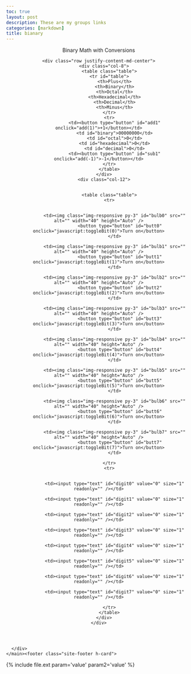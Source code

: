 ```yaml
---
toc: true
layout: post
description: These are my groups links
categories: [markdown]
title: bianary
---
```


<!DOCTYPE html>
<html lang="en"><head>


<div class="container bg-dark">
    <header class="pb-3 mb-4 border-bottom border-primary text-light">
        <span class="fs-4">Binary Math with Conversions</span>
    
    <div class="row justify-content-md-center">
        <div class="col-8">
            <table class="table">
            <tr id="table">
                <th>Plus</th>
                <th>Binary</th>
                <th>Octal</th>
                <th>Hexadecimal</th>
                <th>Decimal</th>
                <th>Minus</th>
            </tr>
            <tr>
                <td><button type="button" id="add1" onclick="add(1)">+1</button></td>
                <td id="binary">00000000</td>
                <td id="octal">0</td>
                <td id="hexadecimal">0</td>
                <td id="decimal">0</td>
                <td><button type="button" id="sub1" onclick="add(-1)">-1</button></td>
            </tr>
            </table>
        </div>
        <div class="col-12">


            <table class="table">
            <tr>


                <td><img class="img-responsive py-3" id="bulb0" src="" alt="" width="40" height="Auto" />
                    <button type="button" id="butt0" onclick="javascript:toggleBit(0)">Turn on</button>
                </td>

                <td><img class="img-responsive py-3" id="bulb1" src="" alt="" width="40" height="Auto" />
                    <button type="button" id="butt1" onclick="javascript:toggleBit(1)">Turn on</button>
                </td>
                  
                <td><img class="img-responsive py-3" id="bulb2" src="" alt="" width="40" height="Auto" />
                    <button type="button" id="butt2" onclick="javascript:toggleBit(2)">Turn on</button>
                </td>
      
                <td><img class="img-responsive py-3" id="bulb3" src="" alt="" width="40" height="Auto" />
                    <button type="button" id="butt3" onclick="javascript:toggleBit(3)">Turn on</button>
                </td>
      
                <td><img class="img-responsive py-3" id="bulb4" src="" alt="" width="40" height="Auto" />
                    <button type="button" id="butt4" onclick="javascript:toggleBit(4)">Turn on</button>
                </td>
                
                <td><img class="img-responsive py-3" id="bulb5" src="" alt="" width="40" height="Auto" />
                    <button type="button" id="butt5" onclick="javascript:toggleBit(5)">Turn on</button>
                </td>
  
                <td><img class="img-responsive py-3" id="bulb6" src="" alt="" width="40" height="Auto" />
                    <button type="button" id="butt6" onclick="javascript:toggleBit(6)">Turn on</button>
                </td>
  
                <td><img class="img-responsive py-3" id="bulb7" src="" alt="" width="40" height="Auto" />
                    <button type="button" id="butt7" onclick="javascript:toggleBit(7)">Turn on</button>
                </td>
  
            </tr>
            <tr>


                <td><input type="text" id="digit0" value="0" size="1" readonly="" /></td>

                <td><input type="text" id="digit1" value="0" size="1" readonly="" /></td>
    
                <td><input type="text" id="digit2" value="0" size="1" readonly="" /></td>
    
                <td><input type="text" id="digit3" value="0" size="1" readonly="" /></td>

                <td><input type="text" id="digit4" value="0" size="1" readonly="" /></td>
      
                <td><input type="text" id="digit5" value="0" size="1" readonly="" /></td>
    
                <td><input type="text" id="digit6" value="0" size="1" readonly="" /></td>
  
                <td><input type="text" id="digit7" value="0" size="1" readonly="" /></td>
      
            </tr>
            </table>
        </div>
    </div>
</div>
  
<script>
    const BITS = 8;
    const MAX = 2 ** BITS - 1;
    const MSG_ON = "Turn on";
    const IMAGE_ON = "";
    const MSG_OFF = "Turn off";
    const IMAGE_OFF = ""

    // return string with current value of each bit
    function getBits() {
        let bits = "";
        for(let i = 0; i < BITS; i++) {
        bits = bits + document.getElementById('digit' + i).value;
  }
        return bits;
  }
    // setter for DOM values
    function setConversions(binary) {
        document.getElementById('binary').innerHTML = binary;
        // Octal conversion
        document.getElementById('octal').innerHTML = parseInt(binary, 2).toString(8);
        // Hexadecimal conversion
        document.getElementById('hexadecimal').innerHTML = parseInt(binary, 2).toString(16);
        // Decimal conversion
        document.getElementById('decimal').innerHTML = parseInt(binary, 2).toString();
}
    //
    function decimal_2_base(decimal, base) {
        let conversion = "";
        // loop to convert to base
        do {
        let digit = decimal % base;
        conversion = "" + digit + conversion; // what does this do?
        decimal = ~~(decimal / base);         // what does this do?
        } while (decimal > 0);                  // why while at the end? what is ~~?
        // loop to pad with zeros
        if (base === 2) {                        // only pad for binary conversions
        for (let i = 0; conversion.length < BITS; i++) {
            conversion = "0" + conversion;
}
    }
        return conversion;
}

    // toggle selected bit and recalculate
    function toggleBit(i) {
        //alert("Digit action: " + i );
        const dig = document.getElementById('digit' + i);
        const image = document.getElementById('bulb' + i);
        const butt = document.getElementById('butt' + i);
        // Change digit and visual
        if (image.src.match(IMAGE_ON)) {
        dig.value = 0;
        image.src = IMAGE_OFF;
        butt.innerHTML = MSG_ON;
    } else { 
        dig.value = 1;
        image.src = IMAGE_ON;
        butt.innerHTML = MSG_OFF;
    }
        // Binary numbers
        const binary = getBits();
        setConversions(binary);
    }
    // add is positive integer, subtract is negative integer
    function add(n) {
        let binary = getBits();
        // convert to decimal and do math
        let decimal = parseInt(binary, 2);
        if (n > 0) {  // PLUS
        decimal = MAX === decimal ? 0 : decimal += n; // OVERFLOW or PLUS
        } else  {     // MINUS
        decimal = 0 === decimal ? MAX : decimal += n; // OVERFLOW or MINUS
    }
        // convert the result back to binary
        binary = decimal_2_base(decimal, 2);
        // update conversions
        setConversions(binary);
        // update bits
        for (let i = 0; i < binary.length; i++) {
        let digit = binary.substr(i, 1);
        document.getElementById('digit' + i).value = digit;
        if (digit === "1") {
            document.getElementById('bulb' + i).src = IMAGE_ON;
            document.getElementById('butt' + i).innerHTML = MSG_OFF;
    } else { 
            document.getElementById('bulb' + i).src = IMAGE_OFF;
            document.getElementById('butt' + i).innerHTML = MSG_ON;
    }
    }
}
</script>
  

      </div>
    </main><footer class="site-footer h-card">



</html>

{% include file.ext param='value' param2='value' %}